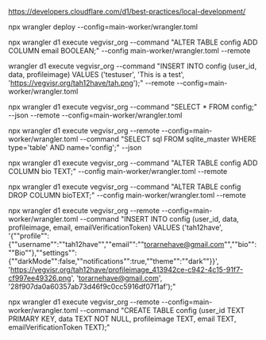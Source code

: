 https://developers.cloudflare.com/d1/best-practices/local-development/

npx wrangler deploy --config=main-worker/wrangler.toml

npx wrangler d1 execute vegvisr_org --command "ALTER TABLE config ADD COLUMN email BOOLEAN;" --config main-worker/wrangler.toml --remote

wrangler d1 execute vegvisr_org --command "INSERT INTO config (user_id, data, profileimage) VALUES ('testuser', 'This is a test', 'https://vegvisr.org/tah12have/tah.png');" --remote --config=main-worker/wrangler.toml

> >

npx wrangler d1 execute vegvisr_org --command "SELECT \* FROM config;" --json --remote --config=main-worker/wrangler.toml

npx wrangler d1 execute vegvisr_org --remote --config=main-worker/wrangler.toml --command "SELECT sql FROM sqlite_master WHERE type='table' AND name='config';" --json

npx wrangler d1 execute vegvisr_org --command "ALTER TABLE config ADD COLUMN bio TEXT;" --config main-worker/wrangler.toml --remote

npx wrangler d1 execute vegvisr_org --command "ALTER TABLE config DROP COLUMN bioTEXT;" --config main-worker/wrangler.toml --remote

npx wrangler d1 execute vegvisr_org --remote --config=main-worker/wrangler.toml --command "INSERT INTO config (user_id, data, profileimage, email, emailVerificationToken) VALUES ('tah12have', '{""profile"":{""username"":""tah12have"",""email"":""torarnehave@gmail.com"",""bio"":""Bio""},""settings"":{""darkMode"":false,""notifications"":true,""theme"":""dark""}}', 'https://vegvisr.org/tah12have/profileimage_413942ce-c942-4c15-91f7-cf997ee49326.png', 'torarnehave@gmail.com', '28f907da0a60357ab73d46f9c0cc5916df07f1af');"

npx wrangler d1 execute vegvisr_org --remote --config=main-worker/wrangler.toml --command "CREATE TABLE config (user_id TEXT PRIMARY KEY, data TEXT NOT NULL, profileimage TEXT, email TEXT, emailVerificationToken TEXT);"
